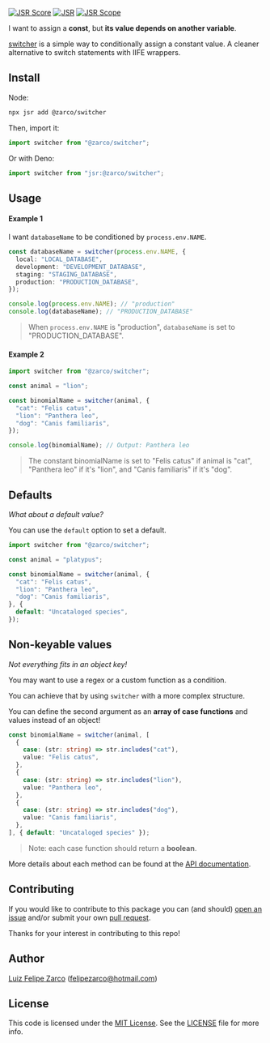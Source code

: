 [![JSR Score](https://jsr.io/badges/@zarco/switcher/score)](https://jsr.io/@zarco/switcher)
[![JSR](https://jsr.io/badges/@zarco/switcher)](https://jsr.io/@zarco/switcher)
[![JSR Scope](https://jsr.io/badges/@zarco)](https://jsr.io/@zarco)

I want to assign a **const**, but **its value depends on another variable**.

[switcher](https://jsr.io/@zarco/switcher) is a simple way to conditionally
assign a constant value. A cleaner alternative to switch statements with IIFE
wrappers.

## Install

Node:

```sh
npx jsr add @zarco/switcher
```

Then, import it:

```ts
import switcher from "@zarco/switcher";
```

Or with Deno:

```ts
import switcher from "jsr:@zarco/switcher";
```

## Usage

#### Example 1

I want `databaseName` to be conditioned by `process.env.NAME`.

```typescript
const databaseName = switcher(process.env.NAME, {
  local: "LOCAL_DATABASE",
  development: "DEVELOPMENT_DATABASE",
  staging: "STAGING_DATABASE",
  production: "PRODUCTION_DATABASE",
});

console.log(process.env.NAME); // "production"
console.log(databaseName); // "PRODUCTION_DATABASE"
```

> When `process.env.NAME` is "production", `databaseName` is set to
> "PRODUCTION_DATABASE".

#### Example 2

```typescript
import switcher from "@zarco/switcher";

const animal = "lion";

const binomialName = switcher(animal, {
  "cat": "Felis catus",
  "lion": "Panthera leo",
  "dog": "Canis familiaris",
});

console.log(binomialName); // Output: Panthera leo
```

> The constant binomialName is set to "Felis catus" if animal is "cat",
> "Panthera leo" if it's "lion", and "Canis familiaris" if it's "dog".

## Defaults

_What about a default value?_

You can use the `default` option to set a default.

```ts
import switcher from "@zarco/switcher";

const animal = "platypus";

const binomialName = switcher(animal, {
  "cat": "Felis catus",
  "lion": "Panthera leo",
  "dog": "Canis familiaris",
}, {
  default: "Uncataloged species",
});
```

## Non-keyable values

_Not everything fits in an object key!_

You may want to use a regex or a custom function as a condition.

You can achieve that by using `switcher` with a more complex structure.

You can define the second argument as an **array of case functions** and values
instead of an object!

```typescript
const binomialName = switcher(animal, [
  {
    case: (str: string) => str.includes("cat"),
    value: "Felis catus",
  },
  {
    case: (str: string) => str.includes("lion"),
    value: "Panthera leo",
  },
  {
    case: (str: string) => str.includes("dog"),
    value: "Canis familiaris",
  },
], { default: "Uncataloged species" });
```

> Note: each case function should return a **boolean**.

More details about each method can be found at the
[API documentation](https://jsr.io/@zarco/switcher/doc).

## Contributing

If you would like to contribute to this package you can (and should)
[open an issue](https://github.com/felipezarco/switcher/issues/new) and/or
submit your own [pull request](https://github.com/felipezarco/switcher/compare).

Thanks for your interest in contributing to this repo!

## Author

[Luiz Felipe Zarco](https://github.com/felipezarco) (felipezarco@hotmail.com)

## License

This code is licensed under the
[MIT License](https://github.com/felipezarco/switcher/blob/main/LICENSE). See
the [LICENSE](https://github.com/felipezarco/switcher/blob/main/LICENSE) file
for more info.
